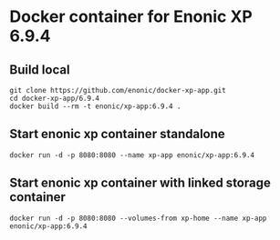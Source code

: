 # Docker container for Enonic XP 6.9.4

## Build local

    git clone https://github.com/enonic/docker-xp-app.git
    cd docker-xp-app/6.9.4
    docker build --rm -t enonic/xp-app:6.9.4 .

## Start enonic xp container standalone

    docker run -d -p 8080:8080 --name xp-app enonic/xp-app:6.9.4

## Start enonic xp container with linked storage container

    docker run -d -p 8080:8080 --volumes-from xp-home --name xp-app enonic/xp-app:6.9.4
